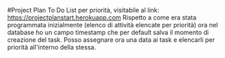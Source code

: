 #Project Plan 
To Do List per priorità, visitabile al link: https://projectplanstart.herokuapp.com
Rispetto a come era stata programmata inizialmente (elenco di attività elencate per priorità) ora nel database ho un campo timestamp
che per default salva il momento di creazione del task. 
Posso assegnare ora una data ai task e elencarli per priorità all'interno della stessa.
